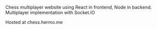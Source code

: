 Chess multiplayer website using React in frontend, Node in backend. Multiplayer implementation with Socket.IO

Hosted at chess.hermo.me
